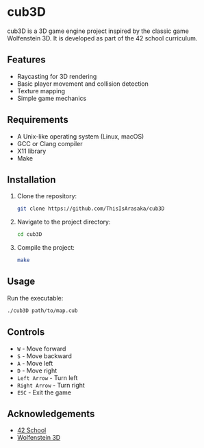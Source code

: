 # cub3D

cub3D is a 3D game engine project inspired by the classic game Wolfenstein 3D. It is developed as part of the 42 school curriculum.

## Features

- Raycasting for 3D rendering
- Basic player movement and collision detection
- Texture mapping
- Simple game mechanics

## Requirements

- A Unix-like operating system (Linux, macOS)
- GCC or Clang compiler
- X11 library
- Make

## Installation

1. Clone the repository:
    ```sh
    git clone https://github.com/ThisIsArasaka/cub3D
    ```
2. Navigate to the project directory:
    ```sh
    cd cub3D
    ```
3. Compile the project:
    ```sh
    make
    ```

## Usage

Run the executable:
```sh
./cub3D path/to/map.cub
```

## Controls

- `W` - Move forward
- `S` - Move backward
- `A` - Move left
- `D` - Move right
- `Left Arrow` - Turn left
- `Right Arrow` - Turn right
- `ESC` - Exit the game

## Acknowledgements

- [42 School](https://www.42.fr/)
- [Wolfenstein 3D](https://en.wikipedia.org/wiki/Wolfenstein_3D)
